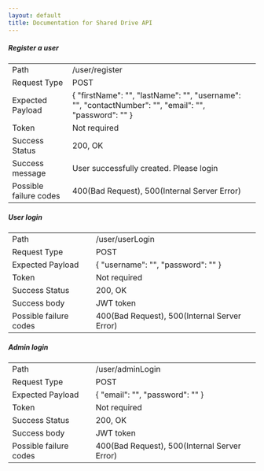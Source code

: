 ```yaml
---
layout: default
title: Documentation for Shared Drive API
---
```


<h5>Register a user</h5>
<table>
    <tr>
        <td>
            Path 
        </td>
        <td>
            /user/register
        </td>
    </tr>
    <tr>
        <td>
            Request Type 
        </td>
        <td>
            POST
        </td>
    </tr>
    <tr>
        <td>
            Expected Payload 
        </td>
        <td>
            {
                "firstName": "",
                "lastName": "",
                "username": "",
                "contactNumber": "",
                "email": "",
                "password": ""
            }
        </td>
    </tr>
    <tr>
        <td>
            Token 
        </td>
        <td>
            Not required
        </td>
    </tr>
    <tr>
        <td>
            Success Status
        </td>
        <td>
            200, OK
        </td>
    </tr>
    <tr>
        <td>
            Success message 
        </td>
        <td>
            User successfully created. Please login
        </td>
    </tr>
    <tr>
        <td>
            Possible failure codes
        </td>
        <td>
            400(Bad Request), 500(Internal Server Error)
        </td>
    </tr>
</table>

<h5>User login</h5>
<table>
    <tr>
        <td>
            Path 
        </td>
        <td>
            /user/userLogin
        </td>
    </tr>
    <tr>
        <td>
            Request Type 
        </td>
        <td>
            POST
        </td>
    </tr>
    <tr>
        <td>
            Expected Payload 
        </td>
        <td>
            {
                "username": "",
                "password": ""
            }
        </td>
    </tr>
    <tr>
        <td>
            Token 
        </td>
        <td>
            Not required
        </td>
    </tr>
    <tr>
        <td>
            Success Status
        </td>
        <td>
            200, OK
        </td>
    </tr>
    <tr>
        <td>
            Success body 
        </td>
        <td>
            JWT token
        </td>
    </tr>
    <tr>
        <td>
            Possible failure codes
        </td>
        <td>
            400(Bad Request), 500(Internal Server Error)
        </td>
    </tr>
</table>

<h5>Admin login</h5>
<table>
    <tr>
        <td>
            Path 
        </td>
        <td>
            /user/adminLogin
        </td>
    </tr>
    <tr>
        <td>
            Request Type 
        </td>
        <td>
            POST
        </td>
    </tr>
    <tr>
        <td>
            Expected Payload 
        </td>
        <td>
            {
                "email": "",
                "password": ""
            }
        </td>
    </tr>
    <tr>
        <td>
            Token 
        </td>
        <td>
            Not required
        </td>
    </tr>
    <tr>
        <td>
            Success Status
        </td>
        <td>
            200, OK
        </td>
    </tr>
    <tr>
        <td>
            Success body 
        </td>
        <td>
            JWT token
        </td>
    </tr>
    <tr>
        <td>
            Possible failure codes
        </td>
        <td>
            400(Bad Request), 500(Internal Server Error)
        </td>
    </tr>
</table>
